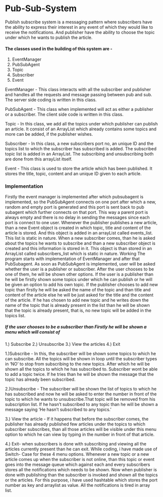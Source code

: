 # Pub-Sub-System

Publish subscribe system is a messaging pattern where subscribers have the ability to express their interest in any event of which they would like to receive the notifications. And publisher have the ability to choose the topic under which he wants to publish the article.

#### The classes used in the building of this system are - 
1. EventManager
2. PubSubAgent
3. Topic
4. Subscriber 
5. Event

EventManager - This class interacts with all the subscriber and publisher and handles all the requests and message passing between pub and sub. The server side coding is written in this class.

PubSubAgent - This class when implemented will act as either a publisher or a subscriber. The client side code is written in this class.

Topic - In this class, we add all the topics under which publisher can publish an article. It consist of an ArrayList which already contains some topics and more can be added, if the publisher wishes.

Subscriber - In this class, a new subscribers port no, an unique ID and the topics list to which the subscriber has subscribed is added. The subscribed topic list is added in an ArrayList. The subscribing and unsubscribing both are done from this arrayList itself.

Event - This class is used to store the article which has been published. It stores the title, topic, content and an unique ID given to each article.

### Implementation

Firstly the event manager is implemented after which pubsubagent is implemented, so the PubSubAgent connects on one port after which a new, random and empty port is generated and this port is sent back to pub subagent which further connects on that port. This way a parent port is always empty and there is no delay in sending the messages since each port is connect to one user.
Whenever the publisher publishes a new article, than a new Event object is created in which topic, title and content of the article is stored. And this object is added in an arrayList called events_list. This list is static in nature.
When a new subscriber comes, than he is asked about the topics he wants to subscribe and than a new subscriber object is created and this information is stored in it. This object is than stored in an ArrayList called subscribers_list which is static in nature.
Working
The program starts with implementation of EventManager and after that PubSubagent. As soon as PubSubAgent is implemented, user will be asked whether the user is a publisher or subscriber. After the user chooses to be one of them, he will be shown other options.
If the user is a publisher than he will be firstly shown some topics under which he can publish or he will be given an option to add his own topic. If the publisher chooses to add new topic than firstly he will be asked the name of the topic and than title and content of the article else he will be just asked for the title and the content of the article. If he has chosen to add new topic and he writes down the name of the topic that is already present in the list than he will be shown that the topic is already present, that is, no new topic will be added in the topics list.

##### If the user chooses to be a subscriber than Firstly he will be shown a menu which will consist of
1.) Subscribe
2.) Unsubscribe
3.) View the articles 
4.) Exit
  
1.)Subscribe - In this, the subscriber will be shown some topics to which he can subscribe. All the topics will be shown in loop until the subscriber types in ‘NO’ to stop from subscribing to the new topics. After which he will be shown all the topics to which he has subscribed to. Subscriber wont be able to add a topic twice. If he tries than he will be shown the message that the topic has already been subscribed.

2.)Unsubscribe - The subscriber will be shown the list of topics to which he has subscribed and now he will be asked to enter the number in front of the topic to which he wants to unsubscribe.That topic will be removed from his subscription list. If he hasn’t subscribed to any topic than he will be shown a message saying ‘He hasn’t subscribed to any topics.’

3.) View the article - If it happens that before the subscriber comes, the publisher has already published few articles under the topics to which subscriber subscribes, than all those articles will be visible under this menu option to which he can view by typing in the number in front of that article.

4.) Exit- when subscribers is done with subscribing and viewing all the articles currently present than he can exit.
While coding, i have made use of Switch- Case for these 4 menu options.
Whenever a new topic or a new article comes up when the subscriber is not online, than this topic or event goes into the message queue which against each and every subscribers stores all the notifications which needs to be shown. Now when publisher is done with publishing than the subscriber is invoked and shown all the topics or the articles. For this purpose, i have used hashtable which stores the port number as key and arraylist as value. All the notifications is tired in array list.
